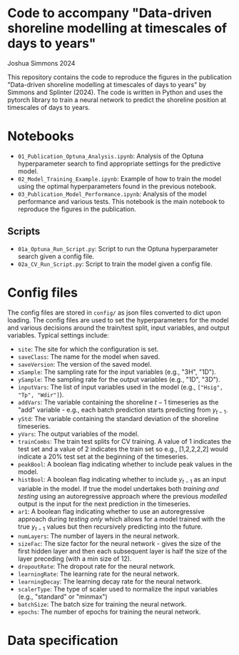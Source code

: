 # Code to accompany "Data-driven shoreline modelling at timescales of days to years"
Joshua Simmons 2024

This repository contains the code to reproduce the figures in the publication "Data-driven shoreline modelling at timescales of days to years" by Simmons and Splinter (2024). The code is written in Python and uses the pytorch library to train a neural network to predict the shoreline position at timescales of days to years.

# Notebooks

- `01_Publication_Optuna_Analysis.ipynb`: Analysis of the Optuna hyperparameter search to find appropriate settings for the predictive model.
- `02_Model_Training_Example.ipynb`: Example of how to train the model using the optimal hyperparameters found in the previous notebook.
- `03_Publication_Model_Performance.ipynb`: Analysis of the model performance and various tests. This notebook is the main notebook to reproduce the figures in the publication.

## Scripts

- `01a_Optuna_Run_Script.py`: Script to run the Optuna hyperparameter search given a config file.
- `02a_CV_Run_Script.py`: Script to train the model given a config file.


# Config files
The config files are stored in `config/` as json files converted to dict upon loading. The config files are used to set the hyperparameters for the model and various decisions around the train/test split, input variables, and output variables. Typical settings include:

- `site`: The site for which the configuration is set.
- `saveClass`: The name for the model when saved.
- `saveVersion`: The version of the saved model.
- `xSample`: The sampling rate for the input variables (e.g., "3H", "1D").
- `ySample`: The sampling rate for the output variables (e.g., "1D", "3D").
- `inputVars`: The list of input variables used in the model (e.g., `["Hsig", "Tp", "Wdir"]`).
- `addVars`: The variable containing the shoreline $t-1$ timeseries as the "add" variable - e.g., each batch prediction starts predicting from $y_{t-1}$.
- `yStd`: The variable containing the standard deviation of the shoreline timeseries.
- `yVars`: The output variables of the model.
- `trainCombs`: The train test splits for CV training. A value of 1 indicates the test set and a value of 2 indicates the train set so e.g., [1,2,2,2,2] would indicate a 20% test set at the beginning of the timeseries.
- `peakBool`: A boolean flag indicating whether to include peak values in the model.
- `histBool`: A boolean flag indicating whether to include $y_{t-1}$ as an input variable in the model. If true the model undertakes both *training and testing* using an autoregressive approach where the previous *modelled* output is the input for the next prediction in the timeseries.
- `ar1`: A boolean flag indicating whether to use an autoregressive approach during *testing only* which allows for a model trained with the true $y_{t-1}$ values but then recursively predicting into the future.
- `numLayers`: The number of layers in the neural network.
- `sizeFac`: The size factor for the neural network - gives the size of the first hidden layer and then each subsequent layer is half the size of the layer preceding (with a min size of 12).
- `dropoutRate`: The dropout rate for the neural network.
- `learningRate`: The learning rate for the neural network.
- `learningDecay`: The learning decay rate for the neural network.
- `scalerType`: The type of scaler used to normalize the input variables (e.g., "standard" or "minmax")
- `batchSize`: The batch size for training the neural network.
- `epochs`: The number of epochs for training the neural network.


# Data specification

